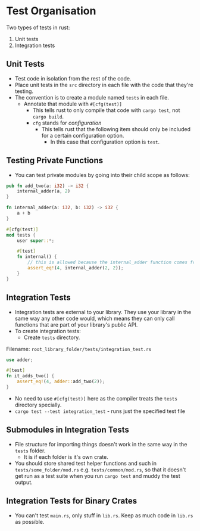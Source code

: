 # Test Organisation

Two types of tests in rust:
1. Unit tests
2. Integration tests

## Unit Tests

- Test code in isolation from the rest of the code.
- Place unit tests in the `src` directory in each file with the code that they're testing.
- The convention is to create a module named `tests` in each file.
  - Annotate that module with `#[cfg(test)]`
    - This tells rust to only compile that code with `cargo test`, not `cargo build`.
    - `cfg` stands for *configuration*
      - This tells rust that the following item should only be included for a certain configuration option.
        - In this case that configuration option is `test`.

## Testing Private Functions

- You can test private modules by going into their child scope as follows:

```rust
pub fn add_two(a: i32) -> i32 {
    internal_adder(a, 2)
}

fn internal_adder(a: i32, b: i32) -> i32 {
    a + b
}

#[cfg(test)]
mod tests {
    user super::*;

    #[test]
    fn internal() {
        // this is allowed because the internal_adder function comes from a parent scope
        assert_eq!(4, internal_adder(2, 2));
    }
}
```

## Integration Tests

- Integration tests are external to your library. They use your library in the same way any other code would, which means they can only call functions that are part of your library's public API.
- To create integration tests:
  - Create `tests` directory.

Filename: `root_library_folder/tests/integration_test.rs`
```rust
use adder;

#[test]
fn it_adds_two() {
    assert_eq!(4, adder::add_two(2));
}
```

- No need to use `#[cfg(test)]` here as the compiler treats the `tests` directory specially.
- `cargo test --test integration_test` - runs just the specified test file

## Submodules in Integration Tests

- File structure for importing things doesn't work in the same way in the `tests` folder.
  - It is if each folder is it's own crate.
- You should store shared test helper functions and such in `tests/some_folder/mod.rs` e.g. `tests/common/mod.rs`, so that it doesn't get run as a test suite when you run `cargo test` and muddy the test output.

## Integration Tests for Binary Crates

- You can't test `main.rs`, only stuff in `lib.rs`. Keep as much code in `lib.rs` as possible.


